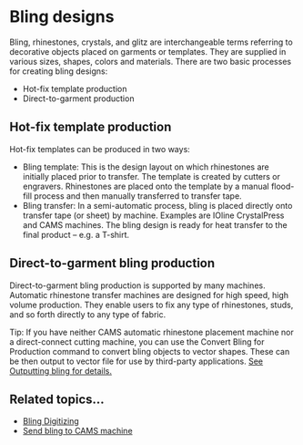 # Bling designs

Bling, rhinestones, crystals, and glitz are interchangeable terms referring to decorative objects placed on garments or templates. They are supplied in various sizes, shapes, colors and materials. There are two basic processes for creating bling designs:

- Hot-fix template production
- Direct-to-garment production

## Hot-fix template production

Hot-fix templates can be produced in two ways:

- Bling template: This is the design layout on which rhinestones are initially placed prior to transfer. The template is created by cutters or engravers. Rhinestones are placed onto the template by a manual flood-fill process and then manually transferred to transfer tape.
- Bling transfer: In a semi-automatic process, bling is placed directly onto transfer tape (or sheet) by machine. Examples are IOline CrystalPress and CAMS machines. The bling design is ready for heat transfer to the final product – e.g. a T-shirt.

## Direct-to-garment bling production

Direct-to-garment bling production is supported by many machines. Automatic rhinestone transfer machines are designed for high speed, high volume production. They enable users to fix any type of rhinestones, studs, and so forth directly to any type of fabric.

Tip: If you have neither CAMS automatic rhinestone placement machine nor a direct-connect cutting machine, you can use the Convert Bling for Production command to convert bling objects to vector shapes. These can be then output to vector file for use by third-party applications. [See Outputting bling for details.](../bling/Outputting_bling)

## Related topics...

- [Bling Digitizing](../bling/Bling_Digitizing)
- [Send bling to CAMS machine](Send_bling_to_CAMS_machine)
